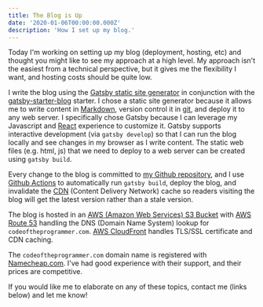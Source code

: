 ```yaml
---
title: The Blog is Up
date: '2020-01-06T00:00:00.000Z'
description: 'How I set up my blog.'
---
```


Today I'm working on setting up my blog (deployment, hosting, etc) and thought you might like to see my approach at a high level. My approach isn't the easiest from a technical perspective, but it gives me the flexibility I want, and hosting costs should be quite low.

I write the blog using the [Gatsby static site generator](https://www.gatsbyjs.org/) in conjunction with the [gatsby-starter-blog](https://www.gatsbyjs.org/starters/gatsbyjs/gatsby-starter-blog/) starter. I chose a static site generator because it allows me to write content in [Markdown](https://daringfireball.net/projects/markdown/), version control it in [git](https://git-scm.com/), and deploy it to any web server. I specifically chose Gatsby because I can leverage my Javascript and [React](https://reactjs.org/) experience to customize it. Gatsby supports interactive development (via `gatsby develop`) so that I can run the blog locally and see changes in my browser as I write content. The static web files (e.g. html, js) that we need to deploy to a web server can be created using `gatsby build`.

Every change to the blog is committed to [my Github repository](https://github.com/CodeOfTheProgrammer/blog), and I use [Github Actions](https://help.github.com/en/actions) to automatically run `gatsby build`, deploy the blog, and invalidate the [CDN](https://en.wikipedia.org/wiki/Content_delivery_network) (Content Delivery Network) cache so readers visiting the blog will get the latest version rather than a stale version.

The blog is hosted in an [AWS (Amazon Web Services) S3 Bucket](https://aws.amazon.com/s3/) with [AWS Route 53](https://aws.amazon.com/route53/) handling the DNS (Domain Name System) lookup for `codeoftheprogrammer.com`. [AWS CloudFront](https://aws.amazon.com/cloudfront/) handles TLS/SSL certificate and CDN caching.

The `codeoftheprogrammer.com` domain name is registered with [Namecheap.com](https://www.namecheap.com/). I've had good experience with their support, and their prices are competitive.

If you would like me to elaborate on any of these topics, contact me (links below) and let me know!
